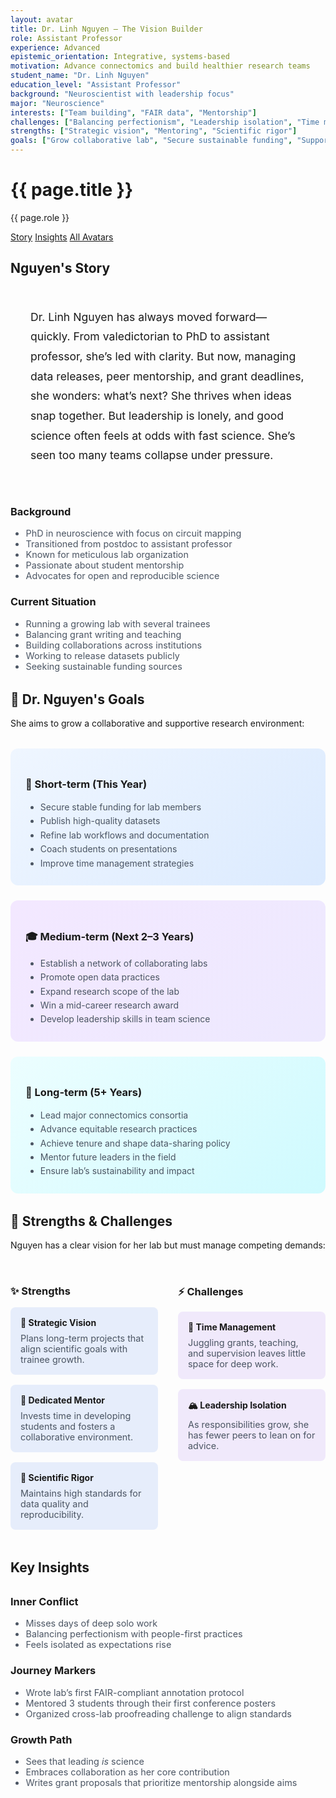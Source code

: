 ```yaml
---
layout: avatar
title: Dr. Linh Nguyen – The Vision Builder
role: Assistant Professor
experience: Advanced
epistemic_orientation: Integrative, systems-based
motivation: Advance connectomics and build healthier research teams
student_name: "Dr. Linh Nguyen"
education_level: "Assistant Professor"
background: "Neuroscientist with leadership focus"
major: "Neuroscience"
interests: ["Team building", "FAIR data", "Mentorship"]
challenges: ["Balancing perfectionism", "Leadership isolation", "Time management"]
strengths: ["Strategic vision", "Mentoring", "Scientific rigor"]
goals: ["Grow collaborative lab", "Secure sustainable funding", "Support trainee success"]
---
```


<div class="main-content">
<div class="hero hero-spaced hero-rounded">
  <div class="hero-content">
    <div class="avatar-header">
      <div>
        <h1>{{ page.title }}</h1>
        <p class="hero-subtitle">{{ page.role }}</p>
      </div>
    </div>
  </div>
</div>

<nav class="avatar-nav">
  <a href="#story">Story</a>
  <a href="#insights">Insights</a>
  <a href="{{ '/avatars/' | relative_url }}">All Avatars</a>
</nav>

<section class="section" id="story">
  <h2>Nguyen's Story</h2>
  <div style="background: var(--brain-gray); padding: 2rem; border-radius: 12px; margin: 1rem 0;">
    <p style="font-size: 1.1rem; line-height: 1.8; color: var(--synapse-black); margin: 0;">
      Dr. Linh Nguyen has always moved forward—quickly. From valedictorian to PhD to assistant professor, she’s led with clarity. But now, managing data releases, peer mentorship, and grant deadlines, she wonders: what’s next? She thrives when ideas snap together. But leadership is lonely, and good science often feels at odds with fast science. She’s seen too many teams collapse under pressure.
    </p>
  </div>
  <div class="cards-grid" style="margin: 2rem 0;">
    <div class="card" style="border-left: 4px solid var(--neural-blue);">
      <h3 style="color: var(--neural-blue);">Background</h3>
      <ul style="color: #4b5563; margin: 0; font-size: 0.9rem;">
        <li>PhD in neuroscience with focus on circuit mapping</li>
        <li>Transitioned from postdoc to assistant professor</li>
        <li>Known for meticulous lab organization</li>
        <li>Passionate about student mentorship</li>
        <li>Advocates for open and reproducible science</li>
      </ul>
    </div>
    <div class="card" style="border-left: 4px solid var(--cerebral-purple);">
      <h3 style="color: var(--cerebral-purple);">Current Situation</h3>
      <ul style="color: #4b5563; margin: 0; font-size: 0.9rem;">
        <li>Running a growing lab with several trainees</li>
        <li>Balancing grant writing and teaching</li>
        <li>Building collaborations across institutions</li>
        <li>Working to release datasets publicly</li>
        <li>Seeking sustainable funding sources</li>
      </ul>
    </div>
  </div>
</section>

<section class="section" id="goals">
  <h2>🎯 Dr. Nguyen's Goals</h2>
  <p>She aims to grow a collaborative and supportive research environment:</p>

  <div style="display: grid; grid-template-columns: repeat(auto-fit, minmax(300px, 1fr)); gap: 1.5rem; margin: 2rem 0;">
    <div style="background: linear-gradient(135deg, #eff6ff, #dbeafe); padding: 1.5rem; border-radius: 12px; border-left: 4px solid var(--neural-blue);">
      <h3 style="color: var(--neural-blue); margin-bottom: 1rem;">🔬 Short-term (This Year)</h3>
      <ul style="color: #4b5563; margin: 0; line-height: 1.6;">
        <li>Secure stable funding for lab members</li>
        <li>Publish high-quality datasets</li>
        <li>Refine lab workflows and documentation</li>
        <li>Coach students on presentations</li>
        <li>Improve time management strategies</li>
      </ul>
    </div>
    <div style="background: linear-gradient(135deg, #f3e8ff, #ede9fe); padding: 1.5rem; border-radius: 12px; border-left: 4px solid var(--cerebral-purple);">
      <h3 style="color: var(--cerebral-purple); margin-bottom: 1rem;">🎓 Medium-term (Next 2–3 Years)</h3>
      <ul style="color: #4b5563; margin: 0; line-height: 1.6;">
        <li>Establish a network of collaborating labs</li>
        <li>Promote open data practices</li>
        <li>Expand research scope of the lab</li>
        <li>Win a mid-career research award</li>
        <li>Develop leadership skills in team science</li>
      </ul>
    </div>
    <div style="background: linear-gradient(135deg, #ecfeff, #cffafe); padding: 1.5rem; border-radius: 12px; border-left: 4px solid var(--axon-cyan);">
      <h3 style="color: var(--axon-cyan); margin-bottom: 1rem;">🚀 Long-term (5+ Years)</h3>
      <ul style="color: #4b5563; margin: 0; line-height: 1.6;">
        <li>Lead major connectomics consortia</li>
        <li>Advance equitable research practices</li>
        <li>Achieve tenure and shape data-sharing policy</li>
        <li>Mentor future leaders in the field</li>
        <li>Ensure lab’s sustainability and impact</li>
      </ul>
    </div>
  </div>
</section>

<section class="section" id="strengths">
  <h2>💪 Strengths & Challenges</h2>
  <p>Nguyen has a clear vision for her lab but must manage competing demands:</p>

  <div style="display: grid; grid-template-columns: 1fr 1fr; gap: 2rem; margin: 2rem 0;">
    <div>
      <h3 style="color: var(--neural-blue); margin-bottom: 1rem;">✨ Strengths</h3>
      <div style="space-y: 1rem;">
        <div style="background: rgba(37, 99, 235, 0.1); padding: 1rem; border-radius: 8px; margin-bottom: 1rem;">
          <h4 style="color: var(--neural-blue); margin: 0 0 0.5rem 0;">🎯 Strategic Vision</h4>
          <p style="margin: 0; color: #4b5563; font-size: 0.9rem;">Plans long-term projects that align scientific goals with trainee growth.</p>
        </div>
        <div style="background: rgba(37, 99, 235, 0.1); padding: 1rem; border-radius: 8px; margin-bottom: 1rem;">
          <h4 style="color: var(--neural-blue); margin: 0 0 0.5rem 0;">🤝 Dedicated Mentor</h4>
          <p style="margin: 0; color: #4b5563; font-size: 0.9rem;">Invests time in developing students and fosters a collaborative environment.</p>
        </div>
        <div style="background: rgba(37, 99, 235, 0.1); padding: 1rem; border-radius: 8px; margin-bottom: 1rem;">
          <h4 style="color: var(--neural-blue); margin: 0 0 0.5rem 0;">🔬 Scientific Rigor</h4>
          <p style="margin: 0; color: #4b5563; font-size: 0.9rem;">Maintains high standards for data quality and reproducibility.</p>
        </div>
      </div>
    </div>
    <div>
      <h3 style="color: var(--cerebral-purple); margin-bottom: 1rem;">⚡ Challenges</h3>
      <div style="space-y: 1rem;">
        <div style="background: rgba(124, 58, 237, 0.1); padding: 1rem; border-radius: 8px; margin-bottom: 1rem;">
          <h4 style="color: var(--cerebral-purple); margin: 0 0 0.5rem 0;">💼 Time Management</h4>
          <p style="margin: 0; color: #4b5563; font-size: 0.9rem;">Juggling grants, teaching, and supervision leaves little space for deep work.</p>
        </div>
        <div style="background: rgba(124, 58, 237, 0.1); padding: 1rem; border-radius: 8px; margin-bottom: 1rem;">
          <h4 style="color: var(--cerebral-purple); margin: 0 0 0.5rem 0;">🏔 Leadership Isolation</h4>
          <p style="margin: 0; color: #4b5563; font-size: 0.9rem;">As responsibilities grow, she has fewer peers to lean on for advice.</p>
        </div>
      </div>
    </div>
  </div>
</section>

<section class="section" id="insights">
  <h2>Key Insights</h2>
  <div class="cards-grid" style="margin: 2rem 0;">
    <div class="card" style="border-left: 4px solid var(--neural-blue);">
      <h3 style="color: var(--neural-blue);">Inner Conflict</h3>
      <ul style="color: #4b5563; margin: 0; font-size: 0.9rem;">
        <li>Misses days of deep solo work</li>
        <li>Balancing perfectionism with people-first practices</li>
        <li>Feels isolated as expectations rise</li>
      </ul>
    </div>
    <div class="card" style="border-left: 4px solid var(--cerebral-purple);">
      <h3 style="color: var(--cerebral-purple);">Journey Markers</h3>
      <ul style="color: #4b5563; margin: 0; font-size: 0.9rem;">
        <li>Wrote lab’s first FAIR-compliant annotation protocol</li>
        <li>Mentored 3 students through their first conference posters</li>
        <li>Organized cross-lab proofreading challenge to align standards</li>
      </ul>
    </div>
    <div class="card" style="border-left: 4px solid var(--axon-cyan);">
      <h3 style="color: var(--axon-cyan);">Growth Path</h3>
      <ul style="color: #4b5563; margin: 0; font-size: 0.9rem;">
        <li>Sees that leading <em>is</em> science</li>
        <li>Embraces collaboration as her core contribution</li>
        <li>Writes grant proposals that prioritize mentorship alongside aims</li>
      </ul>
    </div>
  </div>
</section>

</div>
